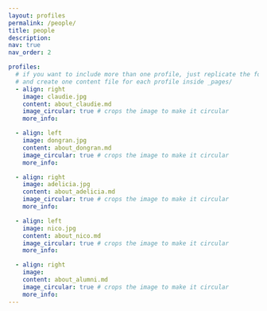 ```yaml
---
layout: profiles
permalink: /people/
title: people
description: 
nav: true
nav_order: 2

profiles:
  # if you want to include more than one profile, just replicate the following block
  # and create one content file for each profile inside _pages/
  - align: right
    image: claudie.jpg
    content: about_claudie.md
    image_circular: true # crops the image to make it circular
    more_info: 

  - align: left
    image: dongran.jpg
    content: about_dongran.md
    image_circular: true # crops the image to make it circular
    more_info: 

  - align: right
    image: adelicia.jpg
    content: about_adelicia.md
    image_circular: true # crops the image to make it circular
    more_info: 

  - align: left
    image: nico.jpg
    content: about_nico.md
    image_circular: true # crops the image to make it circular
    more_info: 

  - align: right
    image: 
    content: about_alumni.md
    image_circular: true # crops the image to make it circular
    more_info: 
---
```


